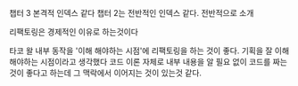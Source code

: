 
챕터 3 본격적 인덱스 같다
챕터 2는 전반적인 인덱스 같다.
전반적으로 소개

리팩토링은 경제적인 이유로 하는것이다

타코 왈
내부 동작을 '이해 해야하는 시점'에 리팩토링을 하는 것이 좋다.
기획을 잘 이해해야하는 시점이라고 생각했다
코드 이론 자체로 내부 내용을 알 필요 없이 코드를 짜는 것이 좋다고 하는데
그 맥락에서 이어지는 것이 있는것 같다.



